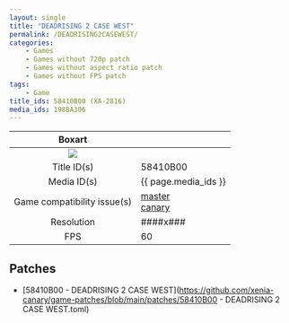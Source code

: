 ```yaml
---
layout: single
title: "DEADRISING 2 CASE WEST"
permalink: /DEADRISING2CASEWEST/
categories:
    - Games
    - Games without 720p patch
    - Games without aspect ratio patch
    - Games without FPS patch
tags:
    - Game
title_ids: 58410B00 (XA-2816)
media_ids: 198BA306
---
```


| Boxart                      |                                                                            |
| :----:                      | :-                                                                         |
| ![](https://download-ssl.xbox.com/content/images/66acd000-77fe-1000-9115-d80258410b00/1033/boxartlg.jpg) |
| Title ID(s)                 | 58410B00                                                                   |
| Media ID(s)                 | {{ page.media_ids }}                                                        |
| Game compatibility issue(s) | [master](https://github.com/xenia-project/game-compatibility/issues/)<br>[canary](https://github.com/xenia-canary/game-compatibility/issues/) |
| Resolution                  | ####x###                                                                   |
| FPS                         | 60                                                                         |

## Patches
* [58410B00 - DEADRISING 2 CASE WEST](https://github.com/xenia-canary/game-patches/blob/main/patches/58410B00 - DEADRISING 2 CASE WEST.toml)

<!--This page was generated by a script. You can remove this comment once the page is verified to be free of mistakes.-->
